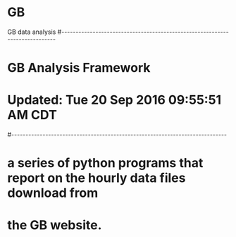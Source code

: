 # GB
GB data analysis
#----------------------------------------------------------------------------
#    GB Analysis Framework
#    Updated:  Tue 20 Sep 2016 09:55:51 AM CDT 
#----------------------------------------------------------------------------
# a series of python programs that report on the hourly data files download from
# the GB website.
